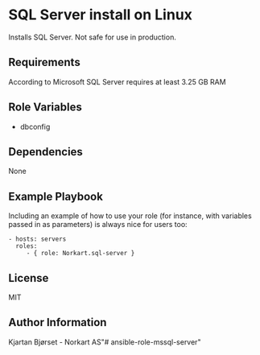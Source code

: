SQL Server install on Linux
=========

Installs SQL Server. Not safe for use in production.

Requirements
------------

According to Microsoft SQL Server requires at least 3.25 GB RAM

Role Variables
--------------

- dbconfig

Dependencies
------------

None

Example Playbook
----------------

Including an example of how to use your role (for instance, with variables passed in as parameters) is always nice for users too:

    - hosts: servers
      roles:
         - { role: Norkart.sql-server }

License
-------

MIT

Author Information
------------------

Kjartan Bjørset - Norkart AS"# ansible-role-mssql-server" 
